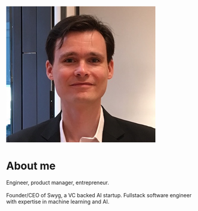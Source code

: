 # ![headshot](images/headshot_small.jpeg 'a picture of me')
# About me
Engineer, product manager, entrepreneur.  
\
Founder/CEO of Swyg, a VC backed AI startup.
Fullstack software engineer with expertise in machine learning and AI.  



